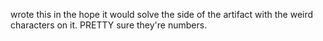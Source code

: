 wrote this in the hope it would solve the side of the artifact with the weird characters on it.
PRETTY sure they're numbers.
